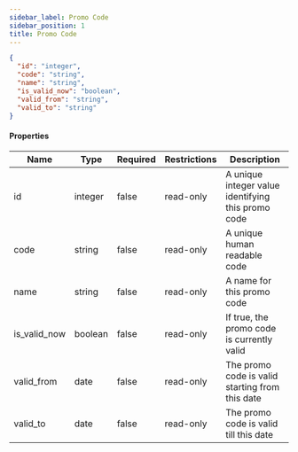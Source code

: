 ```yaml
---
sidebar_label: Promo Code
sidebar_position: 1
title: Promo Code
---
```


```json
{
  "id": "integer",
  "code": "string",
  "name": "string",
  "is_valid_now": "boolean",
  "valid_from": "string",
  "valid_to": "string"
}

```

#### Properties

| Name         | Type    | Required | Restrictions | Description                                        |
|--------------|---------|----------|--------------|----------------------------------------------------|
| id           | integer | false    | read-only    | A unique integer value identifying this promo code |
| code         | string  | false    | read-only    | A unique human readable code                       |
| name         | string  | false    | read-only    | A name for this promo code                         |
| is_valid_now | boolean | false    | read-only    | If true, the promo code is currently valid         |
| valid_from   | date    | false    | read-only    | The promo code is valid starting from this date    |
| valid_to     | date    | false    | read-only    | The promo code is valid till this date             |
